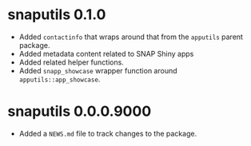 # snaputils 0.1.0

* Added `contactinfo` that wraps around that from the `apputils` parent package.
* Added metadata content related to SNAP Shiny apps
* Added related helper functions.
* Added `snapp_showcase` wrapper function around `apputils::app_showcase`.

# snaputils 0.0.0.9000

* Added a `NEWS.md` file to track changes to the package.
